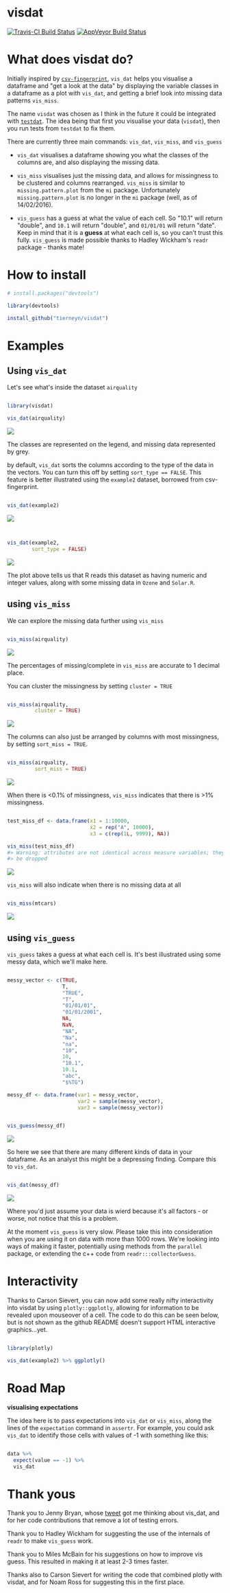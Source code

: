 <!-- README.md is generated from README.Rmd. Please edit that file -->
visdat
======

<!-- add a TravisCI badge -->
<!-- Add an appVeyor badge -->
[![Travis-CI Build Status](https://travis-ci.org/njtierney/visdat.svg?branch=master)](https://travis-ci.org/njtierney/visdat) [![AppVeyor Build Status](https://ci.appveyor.com/api/projects/status/github/tierneyn/visdat?branch=master&svg=true)](https://ci.appveyor.com/project/njtierney/visdat)

What does visdat do?
====================

Initially inspired by [`csv-fingerprint`](https://github.com/setosa/csv-fingerprint), `vis_dat` helps you visualise a dataframe and "get a look at the data" by displaying the variable classes in a dataframe as a plot with `vis_dat`, and getting a brief look into missing data patterns `vis_miss`.

The name `visdat` was chosen as I think in the future it could be integrated with [`testdat`](https://github.com/ropensci/testdat). The idea being that first you visualise your data (`visdat`), then you run tests from `testdat` to fix them.

There are currently three main commands: `vis_dat`, `vis_miss`, and `vis_guess`

-   `vis_dat` visualises a dataframe showing you what the classes of the columns are, and also displaying the missing data.

-   `vis_miss` visualises just the missing data, and allows for missingness to be clustered and columns rearranged. `vis_miss` is similar to `missing.pattern.plot` from the `mi` package. Unfortunately `missing.pattern.plot` is no longer in the `mi` package (well, as of 14/02/2016).

-   `vis_guess` has a guess at what the value of each cell. So "10.1" will return "double", and `10.1` will return "double", and `01/01/01` will return "date". Keep in mind that it is a **guess** at what each cell is, so you can't trust this fully. `vis_guess` is made possible thanks to Hadley Wickham's `readr` package - thanks mate!

How to install
==============

``` r
# install.packages("devtools")

library(devtools)

install_github("tierneyn/visdat")
```

Examples
========

Using `vis_dat`
---------------

Let's see what's inside the dataset `airquality`

``` r

library(visdat)

vis_dat(airquality)
```

![](README-vis_dat-1.png)

The classes are represented on the legend, and missing data represented by grey.

by default, `vis_dat` sorts the columns according to the type of the data in the vectors. You can turn this off by setting `sort_type == FALSE`. This feature is better illustrated using the `example2` dataset, borrowed from csv-fingerprint.

``` r

vis_dat(example2)
```

![](README-unnamed-chunk-3-1.png)

``` r


vis_dat(example2, 
        sort_type = FALSE)
```

![](README-unnamed-chunk-3-2.png)

The plot above tells us that R reads this dataset as having numeric and integer values, along with some missing data in `Ozone` and `Solar.R`.

using `vis_miss`
----------------

We can explore the missing data further using `vis_miss`

``` r

vis_miss(airquality)
```

![](README-vis_miss-1.png)

The percentages of missing/complete in `vis_miss` are accurate to 1 decimal place.

You can cluster the missingness by setting `cluster = TRUE`

``` r

vis_miss(airquality, 
         cluster = TRUE)
```

![](README-vis_miss-cluster-1.png)

The columns can also just be arranged by columns with most missingness, by setting `sort_miss = TRUE`.

``` r

vis_miss(airquality,
         sort_miss = TRUE)
```

![](README-unnamed-chunk-4-1.png)

When there is &lt;0.1% of missingness, `vis_miss` indicates that there is &gt;1% missingness.

``` r

test_miss_df <- data.frame(x1 = 1:10000,
                           x2 = rep("A", 10000),
                           x3 = c(rep(1L, 9999), NA))

vis_miss(test_miss_df)
#> Warning: attributes are not identical across measure variables; they will
#> be dropped
```

![](README-unnamed-chunk-5-1.png)

`vis_miss` will also indicate when there is no missing data at all

``` r

vis_miss(mtcars)
```

![](README-unnamed-chunk-6-1.png)

using `vis_guess`
-----------------

`vis_guess` takes a guess at what each cell is. It's best illustrated using some messy data, which we'll make here.

``` r

messy_vector <- c(TRUE,
                  T,
                  "TRUE",
                  "T",
                  "01/01/01",
                  "01/01/2001",
                  NA,
                  NaN,
                  "NA",
                  "Na",
                  "na",
                  "10",
                  10,
                  "10.1",
                  10.1,
                  "abc",
                  "$%TG")

messy_df <- data.frame(var1 = messy_vector,
                       var2 = sample(messy_vector),
                       var3 = sample(messy_vector))
```

``` r

vis_guess(messy_df)
```

![](README-unnamed-chunk-8-1.png)

So here we see that there are many different kinds of data in your dataframe. As an analyst this might be a depressing finding. Compare this to `vis_dat`.

``` r

vis_dat(messy_df)
```

![](README-unnamed-chunk-9-1.png)

Where you'd just assume your data is wierd because it's all factors - or worse, not notice that this is a problem.

At the moment `vis_guess` is very slow. Please take this into consideration when you are using it on data with more than 1000 rows. We're looking into ways of making it faster, potentially using methods from the `parallel` package, or extending the c++ code from `readr:::collectorGuess`.

Interactivity
=============

Thanks to Carson Sievert, you can now add some really nifty interactivity into visdat by using `plotly::ggplotly`, allowing for information to be revealed upon mouseover of a cell. The code to do this can be seen below, but is not shown as the github README doesn't support HTML interactive graphics...yet.

``` r

library(plotly)

vis_dat(example2) %>% ggplotly()
```

Road Map
========

**visualising expectations**

The idea here is to pass expectations into `vis_dat` or `vis_miss`, along the lines of the `expectation` command in `assertr`. For example, you could ask `vis_dat` to identify those cells with values of -1 with something like this:

``` r

data %>% 
  expect(value == -1) %>%
  vis_dat
```

Thank yous
==========

Thank you to Jenny Bryan, whose [tweet](https://twitter.com/JennyBryan/status/679011378414268416) got me thinking about vis\_dat, and for her code contributions that remove a lot of testing errors.

Thank you to Hadley Wickham for suggesting the use of the internals of `readr` to make `vis_guess` work.

Thank you to Miles McBain for his suggestions on how to improve vis guess. This resulted in making it at least 2-3 times faster.

Thanks also to Carson Sievert for writing the code that combined plotly with visdat, and for Noam Ross for suggesting this in the first place.
